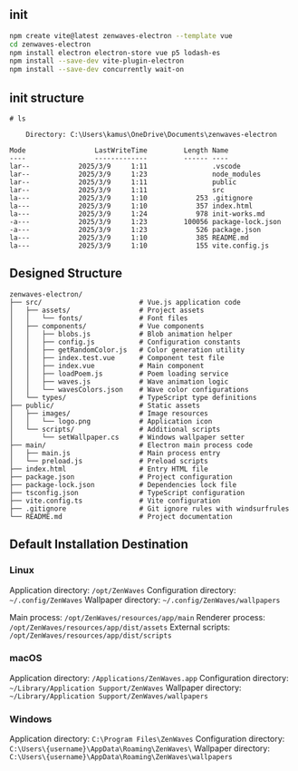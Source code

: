 ## init
```bash
npm create vite@latest zenwaves-electron --template vue
cd zenwaves-electron
npm install electron electron-store vue p5 lodash-es
npm install --save-dev vite-plugin-electron 
npm install --save-dev concurrently wait-on
```

## init structure
```
# ls

    Directory: C:\Users\kamus\OneDrive\Documents\zenwaves-electron

Mode                 LastWriteTime         Length Name
----                 -------------         ------ ----
lar--            2025/3/9     1:11                .vscode
lar--            2025/3/9     1:23                node_modules
lar--            2025/3/9     1:11                public
lar--            2025/3/9     1:11                src
la---            2025/3/9     1:10            253 .gitignore
la---            2025/3/9     1:10            357 index.html
la---            2025/3/9     1:24            978 init-works.md
-a---            2025/3/9     1:23         100056 package-lock.json
-a---            2025/3/9     1:23            526 package.json
la---            2025/3/9     1:10            385 README.md
la---            2025/3/9     1:10            155 vite.config.js
```

## Designed Structure

```
zenwaves-electron/
├── src/                        # Vue.js application code
│   ├── assets/                 # Project assets
│   │   └── fonts/              # Font files
│   ├── components/             # Vue components
│   │   ├── blobs.js            # Blob animation helper
│   │   ├── config.js           # Configuration constants
│   │   ├── getRandomColor.js   # Color generation utility
│   │   ├── index.test.vue      # Component test file
│   │   ├── index.vue           # Main component
│   │   ├── loadPoem.js         # Poem loading service
│   │   ├── waves.js            # Wave animation logic
│   │   └── wavesColors.json    # Wave color configurations
│   └── types/                  # TypeScript type definitions
├── public/                     # Static assets
│   ├── images/                 # Image resources
│   │   └── logo.png            # Application icon
│   └── scripts/                # Additional scripts
│       └── setWallpaper.cs     # Windows wallpaper setter
├── main/                       # Electron main process code
│   ├── main.js                 # Main process entry
│   └── preload.js              # Preload scripts
├── index.html                  # Entry HTML file
├── package.json                # Project configuration
├── package-lock.json           # Dependencies lock file
├── tsconfig.json               # TypeScript configuration
├── vite.config.ts              # Vite configuration
├── .gitignore                  # Git ignore rules with windsurfrules
└── README.md                   # Project documentation
```

## Default Installation Destination

### Linux
Application directory: `/opt/ZenWaves`
Configuration directory: `~/.config/ZenWaves`
Wallpaper directory: `~/.config/ZenWaves/wallpapers`

Main process: `/opt/ZenWaves/resources/app/main`
Renderer process: `/opt/ZenWaves/resources/app/dist/assets`
External scripts: `/opt/ZenWaves/resources/app/dist/scripts`

### macOS 
Application directory: `/Applications/ZenWaves.app`
Configuration directory: `~/Library/Application Support/ZenWaves`
Wallpaper directory: `~/Library/Application Support/ZenWaves/wallpapers`

### Windows 
Application directory: `C:\Program Files\ZenWaves`
Configuration directory: `C:\Users\{username}\AppData\Roaming\ZenWaves\`
Wallpaper directory: `C:\Users\{username}\AppData\Roaming\ZenWaves\wallpapers`
